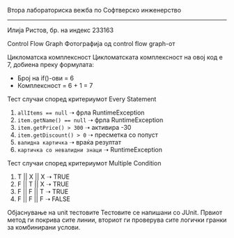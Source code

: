 
Втора лабораториска вежба по Софтверско инженерство

---

Илија Ристов, бр. на индекс 233163


Control Flow Graph
Фотографија од control flow graph-от

Цикломатска комплексност
Цикломатската комплексност на овој код е 7, добиена преку формулата:
- Број на if()-ови = 6
- Комплексност = 6 + 1 = 7

Тест случаи според критериумот Every Statement
1. `allItems == null` ➝ фрла RuntimeException
2. `item.getName() == null` ➝ фрла RuntimeException
3. `item.getPrice() > 300` ➝ активира -30
4. `item.getDiscount() > 0` ➝ пресметка со попуст
5. `валидна картичка` ➝ враќа резултат
6. `картичка со невалидни знаци` ➝ RuntimeException

Тест случаи според критериумот Multiple Condition
1. T || X || X ➝ TRUE
2. F || T || X ➝ TRUE
3. F || F || T ➝ TRUE
4. F || F || F ➝ FALSE

Објаснување на unit тестовите
Тестовите се напишани со JUnit. Првиот метод ги покрива сите линии, вториот ги проверува сите логички гранки за комбинирани услови.
